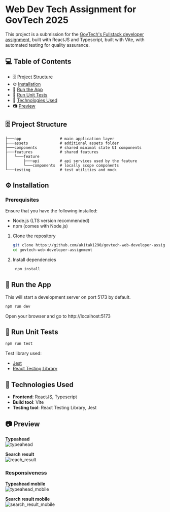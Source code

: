 # Web Dev Tech Assignment for GovTech 2025

This project is a submission for the [GovTech's Fullstack developer assignment](https://gist.github.com/yuhong90/b5544baebde4bfe9fe2d12e8e5502cbf), built with ReactJS and Typescript, built with Vite, with automated testing for quality assurance.

## 💻 Table of Contents

- 🗄️ [Project Structure](#🗄️-project-structure)
- ⚙️ [Installation](#⚙️-installation)
- 🚄 [Run the App](#🚄-run-the-app)
- 🧪 [Run Unit Tests](#🧪-run-unit-tests)
- 🧱 [Technologies Used](#🧱-technologies-used)
- 📷 [Preview](#📷-preview)

## 🗄️ Project Structure
```
├───app                 # main application layer
├───assets              # additional assets folder
├───components          # shared minimal state UI components
├───features            # shared features
│   └───feature
│       ├───api         # api services used by the feature
│       └───components  # locally scope components
└───testing             # test utilities and mock
```

## ⚙️ Installation 

### Prerequisites
Ensure that you have the following installed:
- Node.js (LTS version recommended)
- npm (comes with Node.js)

1. Clone the repository

   ```bash
   git clone https://github.com/akitak1290/govtech-web-developer-assignment.git
   cd govtech-web-developer-assignment 
   ```

2. Install dependencies

   ```bash
    npm install
   ```

## 🚄 Run the App

This will start a development server on port 5173 by default.

   ```bash
   npm run dev
   ```
Open your browser and go to http://localhost:5173

## 🧪 Run Unit Tests

   ```bash
   npm run test
   ```
Test library used:
- [Jest](https://jestjs.io/)
- [React Testing Library](https://testing-library.com/)

## 🧱 Technologies Used
- **Frontend**: ReactJS, Typescript
- **Build tool**: Vite
- **Testing tool**: React Testing Library, Jest 

## 📷 Preview
**Typeahead**\
![typeahead](/docs/typeahead.png)

**Search result**\
![reach_result](/docs/search_result.png)

### Responsiveness

**Typeahead mobile**\
![typeahead_mobile](/docs/typeahead_mobile.png)

**Search result mobile**\
![search_result_mobile](/docs/search_result_mobile.png)